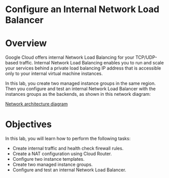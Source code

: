 # Configure an Internal Network Load Balancer

# **Overview**

Google Cloud offers internal Network Load Balancing for your TCP/UDP-based traffic. Internal Network Load Balancing enables you to run and scale your services behind a private load balancing IP address that is accessible only to your internal virtual machine instances.

In this lab, you create two managed instance groups in the same region. Then you configure and test an internal Network Load Balancer with the instances groups as the backends, as shown in this network diagram:

[Network architecture diagram](https://cdn.qwiklabs.com/FgrZkcSEqghVxKV14KPVgNzTUMo0lQfmqTgpG45%2BTYA%3D)

# Objectives

In this lab, you will learn how to perform the following tasks:

- Create internal traffic and health check firewall rules.
- Create a NAT configuration using Cloud Router.
- Configure two instance templates.
- Create two managed instance groups.
- Configure and test an internal Network Load Balancer.